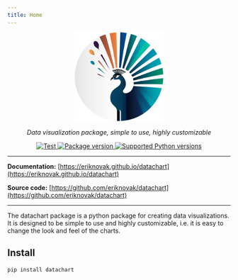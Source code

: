 ```yaml
---
title: Home
---
```


<p align="center">
  <img src="assets/imgs/logo.png" alt="logo" height="200" style="height: 200px;">
</p>

<p align="center">
  <i>Data visualization package, simple to use, highly customizable</i>
</p>

<p style="text-align: center">
  <a href="https://github.com/eriknovak/datachart/actions/workflows/unittests.yaml" target="_blank">
    <img src="https://github.com/eriknovak/datachart/actions/workflows/unittests.yaml/badge.svg" alt="Test">
  </a>
  <a href="https://pypi.org/project/datachart" target="_blank">
    <img src="https://img.shields.io/pypi/v/datachart?color=%2334D058&amp;label=pypi%20package" alt="Package version">
  </a>
  <a href="https://pypi.org/project/datachart" target="_blank">
    <img src="https://img.shields.io/pypi/pyversions/datachart.svg?color=%2334D058" alt="Supported Python versions">
  </a>
</p>


---

**Documentation:** [https://eriknovak.github.io/datachart](https://eriknovak.github.io/datachart)

**Source code:** [https://github.com/eriknovak/datachart](https://github.com/eriknovak/datachart)

---

The datachart package is a python package for creating data visualizations. It is designed to be simple to use and highly customizable, i.e. it is easy to change the look and feel of the charts.

## Install

```bash
pip install datachart
```